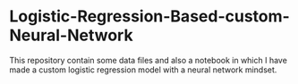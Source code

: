 # Logistic-Regression-Based-custom-Neural-Network
This repository contain some data files and also a notebook in which I have made a custom logistic regression model with a neural network mindset.
